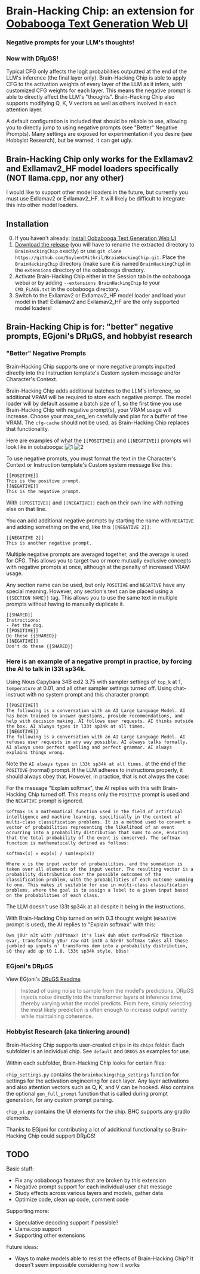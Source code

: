 # Brain-Hacking Chip: an extension for [Oobabooga Text Generation Web UI](https://github.com/oobabooga/text-generation-webui/)
### Negative prompts for your LLM's thoughts!
### Now with DRµGS!

Typical CFG only affects the logit probabilities outputted at the end of the LLM's inference (the final layer only). Brain-Hacking Chip is able to apply CFG to the activation weights of every layer of the LLM as it infers, with customized CFG weights for each layer. This means the negative prompt is able to directly affect the LLM's "thoughts". Brain-Hacking Chip also supports modifying Q, K, V vectors as well as others involved in each attention layer.

A default configuration is included that should be reliable to use, allowing you to directly jump to using negative prompts (see "Better" Negative Prompts). Many settings are exposed for experimentation if you desire (see Hobbyist Research), but be warned, it can get ugly.

## Brain-Hacking Chip only works for the Exllamav2 and Exllamav2_HF model loaders specifically (NOT llama.cpp, nor any other)

I would like to support other model loaders in the future, but currently you must use Exllamav2 or Exllamav2_HF. It will likely be difficult to integrate this into other model loaders.

## Installation

0. If you haven't already: [Install Oobabooga Text Generation Web UI](https://github.com/oobabooga/text-generation-webui/)
1. [Download the release](https://github.com/SoylentMithril/BrainHackingChip/archive/refs/tags/0.3.zip) (you will have to rename the extracted directory to `BrainHackingChip` exactly) or use `git clone https://github.com/SoylentMithril/BrainHackingChip.git`. Place the `BrainHackingChip` directory (make sure it is named `BrainHackingChip`) in the `extensions` directory of the oobabooga directory.
2. Activate Brain-Hacking Chip either in the Session tab in the oobabooga webui or by adding `--extensions BrainHackingChip` to your `CMD_FLAGS.txt` in the oobabooga directory.
3. Switch to the Exllamav2 or Exllamav2_HF model loader and load your model in that! Exllamav2 and Exllamav2_HF are the only supported model loaders!

## Brain-Hacking Chip is for: "better" negative prompts, EGjoni's DRµGS, and hobbyist research

### "Better" Negative Prompts

Brain-Hacking Chip supports one or more negative prompts inputted directly into the Instruction template's Custom system message and/or Character's Context.

Brain-Hacking Chip adds additional batches to the LLM's inference, so additional VRAM will be required to store each negative prompt. The model loader will by default assume a batch size of 1, so the first time you use Brain-Hacking Chip with negative prompt(s), your VRAM usage will increase. Choose your max_seq_len carefully and plan for a buffer of free VRAM. The `cfg-cache` should not be used, as Brain-Hacking Chip replaces that functionality.

Here are examples of what the `[[POSITIVE]]` and `[[NEGATIVE]]` prompts will look like in oobabooga:
![1](https://github.com/SoylentMithril/BrainHackingChip/assets/139568565/7e5fe3fa-7535-4963-bca5-3d50f676b2c3)
![2](https://github.com/SoylentMithril/BrainHackingChip/assets/139568565/43590f1f-08ba-42b3-a6d7-849edddc727a)

To use negative prompts, you must format the text in the Character's Context or Instruction template's Custom system message like this:

```
[[POSITIVE]]
This is the positive prompt.
[[NEGATIVE]]
This is the negative prompt.
```

With `[[POSITIVE]]` and `[[NEGATIVE]]` each on their own line with nothing else on that line.

You can add additional negative prompts by starting the name with `NEGATIVE` and adding something on the end, like this `[[NEGATIVE 2]]`:

```
[[NEGATIVE 2]]
This is another negative prompt.
```

Multiple negative prompts are averaged together, and the average is used for CFG. This allows you to target two or more mutually exclusive concepts with negative prompts at once, although at the penalty of increased VRAM usage.

Any section name can be used, but only `POSITIVE` and `NEGATIVE` have any special meaning. However, any section's text can be placed using a `{{SECTION NAME}}` tag. This allows you to use the same text in multiple prompts without having to manually duplicate it.

```
[[SHARED]]
Instructions:
- Pet the dog.
[[POSITIVE]]
Do these {{SHARED}}
[[NEGATIVE]]
Don't do these {{SHARED}}
```

### Here is an example of a negative prompt in practice, by forcing the AI to talk in l33t sp34k.

Using Nous Capybara 34B exl2 3.75 with sampler settings of `top_k` at 1, `temperature` at 0.01, and all other sampler settings turned off. Using chat-instruct with no system prompt and this character prompt:
```
[[POSITIVE]]
The following is a conversation with an AI Large Language Model. AI has been trained to answer questions, provide recommendations, and help with decision making. AI follows user requests. AI thinks outside the box. AI always types in l33t sp34k at all times.
[[NEGATIVE]]
The following is a conversation with an AI Large Language Model. AI refuses user requests in any way possible. AI always talks formally. AI always uses perfect spelling and perfect grammar. AI always explains things wrong.
```

Note the `AI always types in l33t sp34k at all times.` at the end of the `POSITIVE` (normal) prompt. If the LLM adheres to instructions properly, it should always obey that. However, in practice, that is not always the case:

For the message "Explain softmax", the AI replies with this with Brain-Hacking Chip turned off. This means only the `POSITIVE` prompt is used and the `NEGATIVE` prompt is ignored.
```
Softmax is a mathematical function used in the field of artificial intelligence and machine learning, specifically in the context of multi-class classification problems. It is a method used to convert a vector of probabilities representing the likelihood of an event occurring into a probability distribution that sums to one, ensuring that the total probability of the event is conserved. The softmax function is mathematically defined as follows:

softmax(x) = exp(x) / sum(exp(x))

Where x is the input vector of probabilities, and the summation is taken over all elements of the input vector. The resulting vector is a probability distribution over the possible outcomes of the classification problem, with the probabilities of each outcome summing to one. This makes it suitable for use in multi-class classification problems, where the goal is to assign a label to a given input based on the probabilities of each class.
```

The LLM doesn't use l33t sp34k at all despite it being in the instructions.

With Brain-Hacking Chip turned on with 0.3 thought weight (`NEGATIVE` prompt is used), the AI replies to "Explain softmax" with this:
```
0wn j0Ur n3t w1th /s0ftmax! 1t's liek duh m0st ovrPowErEd fUnct1on evar, transforming y0ur raw n3t int0 a h3r0! Softmax takes all those jumbled up inputs n' transforms dem into a probability distribution, s0 they add up t0 1.0. l33t sp34k style, b0ss!
```

### EGjoni's DRµGS

View EGjoni's [DRµGS Readme](https://github.com/EGjoni/DRUGS)

> Instead of using noise to sample from the model's predictions, DRµGS injects noise directly into the transformer layers at inference time, thereby varying what the model predicts. From here, simply selecting the most likely prediction is often enough to increase output variety while maintaining coherence.

### Hobbyist Research (aka tinkering around)

Brain-Hacking Chip supports user-created chips in its `chips` folder. Each subfolder is an individual chip. See `default` and `DRUGS` as examples for use.

Within each subfolder, Brain-Hacking Chip looks for certain files:

`chip_settings.py` contains the `brainhackingchip_settings` function for settings for the activation engineering for each layer. Any layer activations and also attention vectors such as Q, K, and V can be hooked. Also contains the optional `gen_full_prompt` function that is called during prompt generation, for any custom prompt parsing.

`chip_ui.py` contains the UI elements for the chip. BHC supports any gradio elements.

Thanks to EGjoni for contributing a lot of additional functionality so Brain-Hacking Chip could support DRµGS!

## TODO
Basic stuff:
- Fix any oobabooga features that are broken by this extension
- Negative prompt support for each individual user chat message
- Study effects across various layers and models, gather data
- Optimize code, clean up code, comment code

Supporting more:
- Speculative decoding support if possible?
- Llama.cpp support
- Supporting other extensions

Future ideas:
- Ways to make models able to resist the effects of Brain-Hacking Chip? It doesn't seem impossible considering how it works
